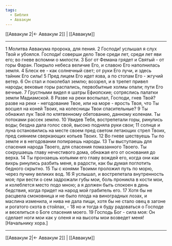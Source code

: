```yaml
---
tags:
  - Библия
  - Аввакум
---
```

[[Аввакум 2|← Аввакум 2]] | [[Аввакум]]

---
1 Молитва Аввакума пророка, для пения.
2 Господи! услышал я слух Твой и убоялся. Господи! соверши дело Твое среди лет, среди лет яви его; во гневе вспомни о милости.
3 Бог от Фемана грядет и Святый - от горы Фаран. Покрыло небеса величие Его, и славою Его наполнилась земля.
4 Блеск ее - как солнечный свет; от руки Его лучи, и здесь тайник Его силы!
5 Пред лицем Его идет язва, а по стопам Его - жгучий ветер.
6 Он стал и поколебал землю; воззрел, и в трепет привел народы; вековые горы распались, первобытные холмы опали; пути Его вечные.
7 Грустными видел я шатры Ефиопские; сотряслись палатки земли Мадиамской.
8 Разве на реки воспылал, Господи, гнев Твой? разве на реки - негодование Твое, или на море - ярость Твоя, что Ты восшел на коней Твоих, на колесницы Твои спасительные?
9 Ты обнажил лук Твой по клятвенному обетованию, данному коленам. Ты потоками рассек землю.
10 Увидев Тебя, вострепетали горы, ринулись воды; бездна дала голос свой, высоко подняла руки свои;
11 солнце и луна остановились на месте своем пред светом летающих стрел Твоих, пред сиянием сверкающих копьев Твоих.
12 Во гневе шествуешь Ты по земле и в негодовании попираешь народы.
13 Ты выступаешь для спасения народа Твоего, для спасения помазанного Твоего. Ты сокрушаешь главу нечестивого дома, обнажая его от основания до верха.
14 Ты пронзаешь копьями его главу вождей его, когда они как вихрь ринулись разбить меня, в радости, как бы думая поглотить бедного скрытно.
15 Ты с конями Твоими проложил путь по морю, через пучину великих вод.
16 Я услышал, и вострепетала внутренность моя; при вести о сем задрожали губы мои, боль проникла в кости мои, и колеблется место подо мною; а я должен быть спокоен в день бедствия, когда придет на народ мой грабитель его.
17 Хотя бы не расцвела смоковница и не было плода на виноградных лозах, и маслина изменила, и нива не дала пищи, хотя бы не стало овец в загоне и рогатого скота в стойлах, -
18 но и тогда я буду радоваться о Господе и веселиться о Боге спасения моего.
19 Господь Бог - сила моя: Он сделает ноги мои как у оленя и на высоты мои возведет меня! [Начальнику хора.]

---
[[Аввакум 2|← Аввакум 2]] | [[Аввакум]]